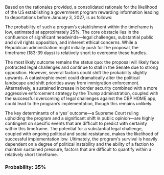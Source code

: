 Based on the rationales provided, a consolidated rationale for the likelihood of the US establishing a government program rewarding information leading to deportations before January 3, 2027, is as follows:

The probability of such a program’s establishment within the timeframe is low, estimated at approximately 25%. The core obstacle lies in the confluence of significant headwinds—legal challenges, substantial public and civil rights opposition, and inherent ethical concerns. While a Republican administration might initially push for the proposal, the timeframe (183-39 days) is relatively short to overcome these hurdles.

The most likely outcome remains the status quo: the proposal will likely face protracted legal challenges and continue to stall in the Senate due to strong opposition.  However, several factors could shift the probability slightly upwards. A catastrophic event could dramatically alter the political landscape and shift priorities away from immigration enforcement. Alternatively, a sustained increase in border security combined with a more aggressive enforcement strategy by the Trump administration, coupled with the successful overcoming of legal challenges against the CBP HOME app, could lead to the program’s implementation, though this remains unlikely. 

The key determinants of a ‘yes’ outcome—a Supreme Court ruling upholding the program and a significant shift in public opinion—are highly contingent on specific events that are difficult to predict with certainty within this timeframe. The potential for a substantial legal challenge, coupled with ongoing political and social resistance, makes the likelihood of successful implementation low. Ultimately, the program's survival is heavily dependent on a degree of political instability and the ability of a faction to maintain sustained pressure, factors that are difficult to quantify within a relatively short timeframe.

### Probability: 35%